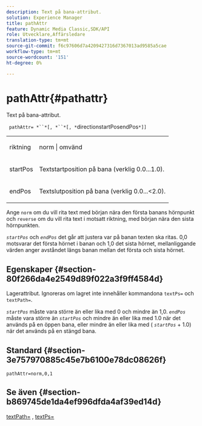 ```yaml
---
description: Text på bana-attribut.
solution: Experience Manager
title: pathAttr
feature: Dynamic Media Classic,SDK/API
role: Utvecklare,Affärsledare
translation-type: tm+mt
source-git-commit: f6c97606d7a4209427316d7367013ad9585a5cae
workflow-type: tm+mt
source-wordcount: '151'
ht-degree: 0%

---
```



# pathAttr{#pathattr}

Text på bana-attribut.

` pathAttr= *``*[, *``*[, *`directionstartPosendPos`*]]`

<table id="simpletable_EC76095316AF4F07B1DDCC0D72B814CF"> 
 <tr class="strow"> 
  <td class="stentry"> <p> <span class="varname"> riktning  </span> </p> </td> 
  <td class="stentry"> <p> <span class="codeph"> norm  </span> |  <span class="codeph"> omvänd  </span> </p> </td> 
 </tr> 
 <tr class="strow"> 
  <td class="stentry"> <p> <span class="varname"> startPos  </span> </p> </td> 
  <td class="stentry"> <p>Textstartposition på bana (verklig 0.0...1.0). </p> </td> 
 </tr> 
 <tr class="strow"> 
  <td class="stentry"> <p> <span class="varname"> endPos  </span> </p> </td> 
  <td class="stentry"> <p>Textslutposition på bana (verklig 0.0...&lt;2.0). </p> </td> 
 </tr> 
</table>

Ange `norm` om du vill rita text med början nära den första banans hörnpunkt och `reverse` om du vill rita text i motsatt riktning, med början nära den sista hörnpunkten.

*`startPos`* och  *`endPos`* det går att justera var på banan texten ska ritas. 0,0 motsvarar det första hörnet i banan och 1,0 det sista hörnet, mellanliggande värden anger avståndet längs banan mellan det första och sista hörnet.

## Egenskaper {#section-80f266da4e2549d89f022a3f9ff4584d}

Lagerattribut. Ignoreras om lagret inte innehåller kommandona `textPs=` och `textPath=`.

*`startPos`* måste vara större än eller lika med 0 och mindre än 1,0.  *`endPos`* måste vara större än  *`startPos`* och mindre än eller lika med 1.0 när det används på en öppen bana, eller mindre än eller lika med (  *`startPos`* + 1.0) när det används på en stängd bana.

## Standard {#section-3e757970885c45e7b6100e78dc08626f}

`pathAttr=norm,0,1`

## Se även {#section-b869745de1da4ef996dfda4af39ed14d}

[textPath=](../../../../../is-api/http-ref/image-serving-api-ref/c-http-protocol-reference/c-command-reference/r-textpath.md#reference-b09cc0902dff4725bdb54d5da4076ccd) ,  [textPs=](../../../../../is-api/http-ref/image-serving-api-ref/c-http-protocol-reference/c-command-reference/r-textps.md#reference-4209a2a6169f44278da2647cfb0cd767)
